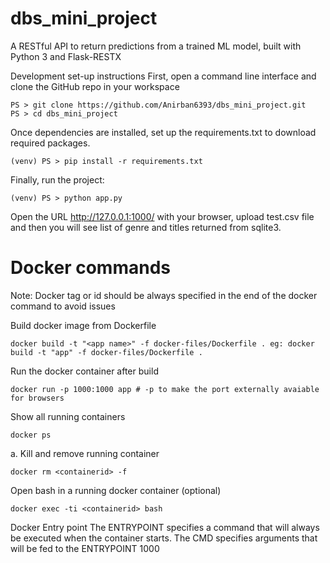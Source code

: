 # dbs_mini_project


A RESTful API to return predictions from a trained ML model, built with Python 3 and Flask-RESTX

Development set-up instructions
First, open a command line interface and clone the GitHub repo in your workspace

```
PS > git clone https://github.com/Anirban6393/dbs_mini_project.git
PS > cd dbs_mini_project
```

Once dependencies are installed, set up the requirements.txt to download required packages.
```
(venv) PS > pip install -r requirements.txt
```


Finally, run the project:
```
(venv) PS > python app.py
```

Open the URL http://127.0.0.1:1000/ with your browser, upload test.csv file and then you will see list of genre and titles returned from sqlite3.


# Docker commands
Note: Docker tag or id should be always specified in the end of the docker command to avoid issues

Build docker image from Dockerfile
```
docker build -t "<app name>" -f docker-files/Dockerfile . eg: docker build -t "app" -f docker-files/Dockerfile .
```
Run the docker container after build
```
docker run -p 1000:1000 app # -p to make the port externally avaiable for browsers
```
Show all running containers
```
docker ps
```
a. Kill and remove running container
```
docker rm <containerid> -f
```
Open bash in a running docker container (optional)
```
docker exec -ti <containerid> bash
```
Docker Entry point The ENTRYPOINT specifies a command that will always be executed when the container starts. The CMD specifies arguments that will be fed to the ENTRYPOINT 1000
